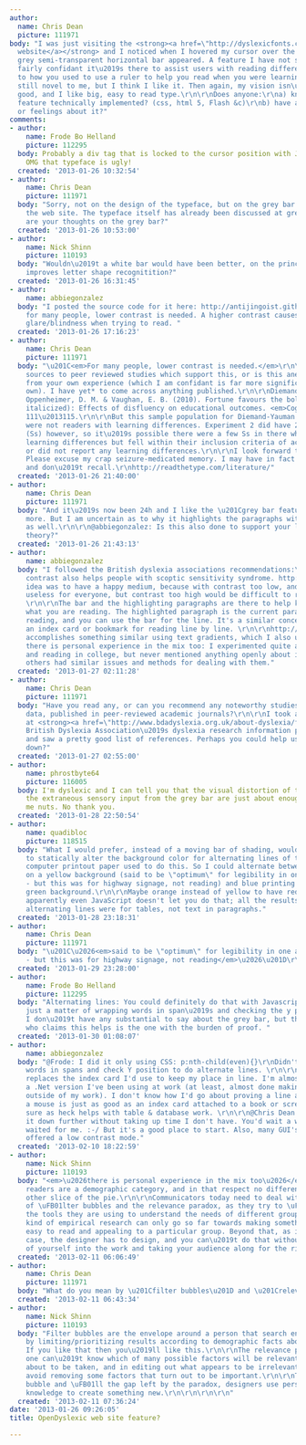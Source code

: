 ```yaml
---
author:
  name: Chris Dean
  picture: 111971
body: "I was just visiting the <strong><a href=\"http://dyslexicfonts.com\">OpenDyslexic
  website</a></strong> and I noticed when I hovered my cursor over the page, a light
  grey semi-transparent horizontal bar appeared. A feature I have not seen before.\r\n\r\nI\u2019m
  fairly confidant it\u2019s there to assist users with reading differences. Akin
  to how you used to use a ruler to help you read when you were learning.\r\n\r\nIt\u2019s
  still novel to me, but I think I like it. Then again, my vision isn\u2019t that
  good, and I like big, easy to read type.\r\n\r\nDoes anyone:\r\na) know how this
  feature technically implemented? (css, html 5, Flash &c)\r\nb) have any thoughts
  or feelings about it?"
comments:
- author:
    name: Frode Bo Helland
    picture: 112295
  body: Probably a div tag that is locked to the cursor position with Javascript.
    OMG that typeface is ugly!
  created: '2013-01-26 10:32:54'
- author:
    name: Chris Dean
    picture: 111971
  body: "Sorry, not on the design of the typeface, but on the grey bar feature of
    the web site. The typeface itself has already been discussed at great length:\r\n\r\nhttp://typophile.com/node/83691\r\nhttp://typophile.com/node/96986\r\n\r\nWhat
    are your thoughts on the grey bar?"
  created: '2013-01-26 10:53:00'
- author:
    name: Nick Shinn
    picture: 110193
  body: "Wouldn\u2019t a white bar would have been better, on the principle that contrast
    improves letter shape recognitition?"
  created: '2013-01-26 16:31:45'
- author:
    name: abbiegonzalez
  body: "I posted the source code for it here: http://antijingoist.github.com/web-accessibility/\r\n\r\n@Nick:
    for many people, lower contrast is needed. A higher contrast causes a sort of
    glare/blindness when trying to read. "
  created: '2013-01-26 17:16:23'
- author:
    name: Chris Dean
    picture: 111971
  body: "\u201C<em>For many people, lower contrast is needed.</em>\r\n\r\nDo you have
    sources to peer reviewed studies which support this, or is this anecdotal and
    from your own experience (which I am confidant is far more significant than my
    own). I have yet* to come across anything published.\r\n\r\nDiemand-Yauman, C.,
    Oppenheimer, D. M. & Vaughan, E. B. (2010). Fortune favours the bold (and the
    italicized): Effects of disfluency on educational outcomes. <em>Cognition, 118(1)</em>,
    111\u2013115.\r\n\r\nBut this sample population for Diemand-Yauman et al. (1020)
    were not readers with learning differences. Experiment 2 did have 222 subjects
    (Ss) however, so it\u2019s possible there were a few Ss in there who did have
    learning differences but fell within their inclusion criteria of academic performance,
    or did not report any learning differences.\r\n\r\nI look forward to your response!\r\n\r\n*
    Please excuse my crap seizure-medicated memory. I may have in fact read something
    and don\u2019t recall.\r\nhttp://readthetype.com/literature/"
  created: '2013-01-26 21:40:00'
- author:
    name: Chris Dean
    picture: 111971
  body: "And it\u2019s now been 24h and I like the \u201Cgrey bar feature\u201D even
    more. But I am uncertain as to why it highlights the paragraphs with a grey box
    as well.\r\n\r\n@abbiegonzalez: Is this also done to support your lower contrast
    theory?"
  created: '2013-01-26 21:43:13'
- author:
    name: abbiegonzalez
  body: "I followed the British dyslexia associations recommendations:\r\nhttp://www.bdadyslexia.org.uk/about-dyslexia/further-information/dyslexia-style-guide.html\r\n\r\nLower
    contrast also helps people with scoptic sensitivity syndrome. http://en.wikipedia.org/wiki/Scotopic_sensitivity_syndrome#Scotopic_sensitivity_syndrome_Symptoms\r\n\r\nThe
    idea was to have a happy medium, because with contrast too low, and its obviously
    useless for everyone, but contrast too high would be difficult to read for some.
    \r\n\r\nThe bar and the highlighting paragraphs are there to help keep focus on
    what you are reading. The highlighted paragraph is the current paragraph you are
    reading, and you can use the bar for the line. It's a similar concept to using
    an index card or bookmark for reading line by line. \r\n\r\nhttp://beelinereader.com
    accomplishes something similar using text gradients, which I also use personally.\r\n\r\nObviously,
    there is personal experience in the mix too: I experimented quite a bit with colors
    and reading in college, but never mentioned anything openly about it until I realized
    others had similar issues and methods for dealing with them."
  created: '2013-01-27 02:11:28'
- author:
    name: Chris Dean
    picture: 111971
  body: "Have you read any, or can you recommend any noteworthy studies with empirical
    data, published in peer-reviewed academic journals?\r\n\r\nI took a quick look
    at <strong><a href=\"http://www.bdadyslexia.org.uk/about-dyslexia/further-information/dyslexia-research-information-.html\">The
    British Dyslexia Association\u2019s dyslexia research information page</a></strong>
    and saw a pretty good list of references. Perhaps you could help us narrow it
    down?"
  created: '2013-01-27 02:55:00'
- author:
    name: phrostbyte64
    picture: 116005
  body: I'm dyslexic and I can tell you that the visual distortion of the font and
    the extraneous sensory input from the grey bar are just about enough to drive
    me nuts. No thank you.
  created: '2013-01-28 22:50:54'
- author:
    name: quadibloc
    picture: 118515
  body: "What I would prefer, instead of a moving bar of shading, would simply be
    to statically alter the background color for alternating lines of text.\r\n\r\nSome
    computer printout paper used to do this. So I could alternate between blue printing
    on a yellow background (said to be \"optimum\" for legibility in one ancient study
    - but this was for highway signage, not reading) and blue printing on a light
    green background.\r\n\r\nMaybe orange instead of yellow to have reduced contrast.\r\n\r\nBut
    apparently even JavaScript doesn't let you do that; all the results I found for
    alternating lines were for tables, not text in paragraphs."
  created: '2013-01-28 23:18:31'
- author:
    name: Chris Dean
    picture: 111971
  body: "\u201C\u2026<em>said to be \"optimum\" for legibility in one ancient study
    - but this was for highway signage, not reading</em>\u2026\u201D\r\n\r\nReference?"
  created: '2013-01-29 23:28:00'
- author:
    name: Frode Bo Helland
    picture: 112295
  body: "Alternating lines: You could definitely do that with Javascript. It\u2019s
    just a matter of wrapping words in span\u2019s and checking the y position.\r\n\r\nChris:
    I don\u2019t have any substantial to say about the grey bar, but then the guy
    who claims this helps is the one with the burden of proof. "
  created: '2013-01-30 01:08:07'
- author:
    name: abbiegonzalez
  body: "@Frode: I did it only using CSS: p:nth-child(even){}\r\nDidn't think to wrap
    words in spans and check Y position to do alternate lines. \r\n\r\nGrey bar: It
    replaces the index card I'd use to keep my place in line. I'm almost done with
    a .Net version I've been using at work (at least, almost done making it useable
    outside of my work). I don't know how I'd go about proving a line attached to
    a mouse is just as good as an index card attached to a book or screen, but it
    sure as heck helps with table & database work. \r\n\r\n@Chris Dean: I can't narrow
    it down further without taking up time I don't have. You'd wait a while if you
    waited for me. :-/ But it's a good place to start. Also, many GUI's/OS's have
    offered a low contrast mode."
  created: '2013-02-10 18:22:59'
- author:
    name: Nick Shinn
    picture: 110193
  body: "<em>\u2026there is personal experience in the mix too\u2026</em>\r\n\r\nDyslexic
    readers are a demographic category, and in that respect no different than any
    other slice of the pie.\r\n\r\nCommunicators today need to deal with the issues
    of \uFB01lter bubbles and the relevance paradox, as they try to \uFB01ne tune
    the tools they are using to understand the needs of different groups. But that
    kind of empirical research can only go so far towards making something that is
    easy to read and appealing to a particular group. Beyond that, as is always the
    case, the designer has to design, and you can\u2019t do that without putting something
    of yourself into the work and taking your audience along for the ride.\r\n\r\n"
  created: '2013-02-11 06:06:49'
- author:
    name: Chris Dean
    picture: 111971
  body: "What do you mean by \u201Cfilter bubbles\u201D and \u201Crelevance paradox?\u201D"
  created: '2013-02-11 06:43:34'
- author:
    name: Nick Shinn
    picture: 110193
  body: "Filter bubbles are the envelope around a person that search engines create
    by limiting/prioritizing results according to demographic facts about that person:
    If you like that then you\u2019ll like this.\r\n\r\nThe relevance paradox is that
    one can\u2019t know which of many possible factors will be relevant to an action
    about to be taken, and in editing out what appears to be irrelevant, one cannot
    avoid removing some factors that turn out to be important.\r\n\r\nTo burst the
    bubble and \uFB01ll the gap left by the paradox, designers use personal, tacit
    knowledge to create something new.\r\n\r\n\r\n\r\n"
  created: '2013-02-11 07:36:24'
date: '2013-01-26 09:26:05'
title: OpenDyslexic web site feature?

---
```

